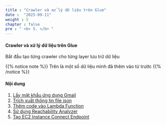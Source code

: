 ```yaml
---
title : "Crawler và xử lý dữ liệu trên Glue"
date :  "2025-09-11" 
weight : 5 
chapter : false
pre : " <b> 5. </b> "
---
```


#### Crawler và xử lý dữ liệu trên Glue

Bắt đầu tạo từng crawler cho từng layer lưu trữ dữ liệu


{{% notice note %}}
Trên là một số dữ liệu mình đã thêm vào từ trước
{{% /notice %}}




#### Nội dung 

1. [Lấy mật khẩu ứng dụng Gmail](4.1-createec2/)
2. [Trích xuất thông tin file json](4.2-connectec2/)
3. [Thêm code vào Lambda Function](4.3-natgateway/)
4. [Sử dụng Reachability Analyzer](4.4.-createreachabilityanalyzer/)
5. [Tạo EC2 Instance Connect Endpoint](4.5-EICEndpoint/) 